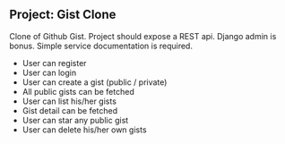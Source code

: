 ## Project: Gist Clone

Clone of Github Gist. Project should expose a REST api. Django admin is bonus. Simple service documentation is required.

- User can register
- User can login
- User can create a gist (public / private)
- All public gists can be fetched
- User can list his/her gists
- Gist detail can be fetched
- User can star any public gist
- User can delete his/her own gists

